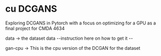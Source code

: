 # cu DCGANS
Exploring DCGANS in Pytorch with a focus on optimizing for a GPU as a final project for CMDA 4634

data -> the dataset data 
--instruction here on how to get it --

gan-cpu -> This is the cpu version of the DCGAN for the dataset